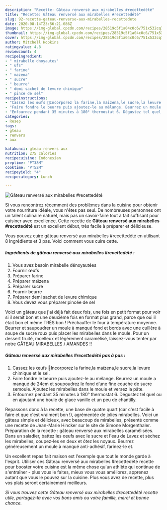 ```yaml
---
description: "Recette: Gâteau renversé aux mirabelles #recettedété"
title: "Recette: Gâteau renversé aux mirabelles #recettedété"
slug: 92-recette-gateau-renverse-aux-mirabelles-recettedete
date: 2020-08-14T23:56:21.086Z
image: https://img-global.cpcdn.com/recipes/28519c5f1a04c0c6/751x532cq70/gateau-renverse-aux-mirabelles-recettedete-photo-principale-de-la-recette.jpg
thumbnail: https://img-global.cpcdn.com/recipes/28519c5f1a04c0c6/751x532cq70/gateau-renverse-aux-mirabelles-recettedete-photo-principale-de-la-recette.jpg
cover: https://img-global.cpcdn.com/recipes/28519c5f1a04c0c6/751x532cq70/gateau-renverse-aux-mirabelles-recettedete-photo-principale-de-la-recette.jpg
author: Mitchell Hopkins
ratingvalue: 4.8
reviewcount: 4
recipeingredient:
- " mirabelle dnoyautes"
- " ufs"
- " farine"
- " mazena"
- " sucre"
- " beurre"
- " demi sachet de levure chimique"
- " pince de sel"
recipeinstructions:
- "Cassez les œufs 🥚Incorporez la farine,la maïzena,le sucre,la levure chimique et le sel."
- "Faire fondre le beurre puis ajoutez-le au mélange. Beurrez un moule a manqué de 24cm et soupoudrez le fond d’une fine couche de sucre semoule. Ajoutez les mirabelles dans le moule et versez la pâte."
- "Enfournez pendant 35 minutes à 180° thermostat 6. Dégustez tel quel ou en ajoutant une boule de glace vanille et un peu de chantilly."
categories:
- Resep
tags:
- gteau
- renvers
- aux

katakunci: gteau renvers aux 
nutrition: 275 calories
recipecuisine: Indonesian
preptime: "PT38M"
cooktime: "PT52M"
recipeyield: "4"
recipecategory: Lunch

---
```



![Gâteau renversé aux mirabelles #recettedété](https://img-global.cpcdn.com/recipes/28519c5f1a04c0c6/751x532cq70/gateau-renverse-aux-mirabelles-recettedete-photo-principale-de-la-recette.jpg)

Si vous rencontrez récemment des problèmes dans la cuisine pour obtenir votre nourriture idéale, vous n'êtes pas seul. De nombreuses personnes ont un talent culinaire naturel, mais pas un savoir-faire tout à fait suffisant pour cuisiner avec excellence. Cette recette de <strong> Gâteau renversé aux mirabelles #recettedété </strong> est un excellent début, très facile à préparer et délicieuse.

<!--inarticleads1-->

Vous pouvez cuire gâteau renversé aux mirabelles #recettedété en utilisant 8 Ingrédients et 3 pas. Voici comment vous cuire cette.

##### Ingrédients de gâteau renversé aux mirabelles #recettedété :

1. Vous avez besoin  mirabelle dénoyautées
1. Fournir  œufs
1. Préparer  farine
1. Préparer  maïzena
1. Préparer  sucre
1. Fournir  beurre
1. Préparer  demi sachet de levure chimique
1. Vous devez vous préparer  pincée de sel


Voici un gâteau que j&#39;ai déjà fait deux fois, une fois en petit format pour voir si il serait bon et une deuxième fois en format plus grand, parce que oui il était bon et même TRÈS bon ! Préchauffer le four à température moyenne. Beurrer et saupoudrer un moule à manqué fond et bords avec une cuillère à soupe de sucre roux puis placer les mirabelles dans le moule. Pour un dessert fruité, moelleux et légèrement caramélisé, laissez-vous tenter par notre GÂTEAU MIRABELLES / AMANDES !! 

<!--inarticleads2-->

##### Gâteau renversé aux mirabelles #recettedété pas à pas :

1. Cassez les œufs 🥚Incorporez la farine,la maïzena,le sucre,la levure chimique et le sel.
1. Faire fondre le beurre puis ajoutez-le au mélange. Beurrez un moule a manqué de 24cm et soupoudrez le fond d’une fine couche de sucre semoule. Ajoutez les mirabelles dans le moule et versez la pâte.
1. Enfournez pendant 35 minutes à 180° thermostat 6. Dégustez tel quel ou en ajoutant une boule de glace vanille et un peu de chantilly.


Repassons donc à la recette, une base de quatre quart (car c&#39;est facile à faire et que c&#39;est vraiment bon !), agrémentée de jolies mirabelles. Voici un gâteau simple et délicieux, avec beaucoup de mirabelles, présenté comme une recette de Jean-Marie Hincker sur le site de Simone Morgenthaler. Préparation de la recette : gâteau renversé aux mirabelles caramélisées. Dans un saladier, battez les oeufs avec le sucre et l&#39;eau de Lavez et séchez les mirabelles, coupez-les en deux et ôtez les noyaux. Beurrez généreusement un moule à manqué anti-adhésif, farinez-le et. 

<!--inarticleads1-->

<p>
Un excellent repas fait maison est l'exemple que tout le monde garde à l'esprit. Utiliser ces Gâteau renversé aux mirabelles #recettedété recette pour booster votre cuisine est la même chose qu'un athlète qui continue de s'entraîner - plus vous le faites, mieux vous vous améliorez, apprenez autant que vous le pouvez sur la cuisine. Plus vous avez de recette, plus vos plats seront certainement meilleurs.
</p>

<p>
<i>Si vous trouvez cette Gâteau renversé aux mirabelles #recettedété recette utile, partagez-la avec vos bons amis ou votre famille, merci et bonne chance.</i>
</p>
